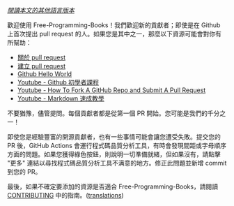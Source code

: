 *[閱讀本文的其他語言版本](../README.md#translations)*

歡迎使用 Free-Programming-Books！我們歡迎新的貢獻者；即使是在 Github 上首次提出 pull request 的人。如果您是其中之一，那麼以下資源可能會對你有所幫助：

* [關於 pull request](https://help.github.com/articles/about-pull-requests/)
* [建立 pull request](https://docs.github.com/en/free-pro-team@latest/github/collaborating-with-issues-and-pull-requests/creating-a-pull-request)
* [Github Hello World](https://guides.github.com/activities/hello-world/)
* [Youtube - Github 初學者課程](https://www.youtube.com/watch?v=0fKg7e37bQE)
* [Youtube - How To Fork A GitHub Repo and Submit A Pull Request](https://www.youtube.com/watch?v=G1I3HF4YWEw)
* [Youtube - Markdown 速成教學](https://www.youtube.com/watch?v=HUBNt18RFbo)


不要猶豫，儘管提問。每個貢獻者都是從第一個 PR 開始。您可能是我們的千分之一！

即使您是經驗豐富的開源貢獻者，也有一些事情可能會讓您遭受失敗。提交您的 PR 後，GitHub Actions 會運行程式碼品質分析工具，有時會發現間距或字母順序方面的問題。如果您獲得綠色按鈕，則說明一切準備就緒，但如果沒有，請點擊 "更多" 連結以尋找程式碼品質分析工具不满意的地方。修正此問題並新增 commit 到您的 PR。


最後，如果不確定要添加的資源是否適合 Free-Programming-Books，請閱讀 [CONTRIBUTING](CONTRIBUTING-zh_TW.md) 中的指南。([translations](../README.md#translations))
